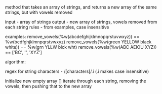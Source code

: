 method that takes an array of strings, and returns a new array of the same strings, but with vowels removed

input - array of strings
output - new array of strings, vowels removed from each string
rules - from examples, case insensitive

examples:
remove_vowels(%w(abcdefghijklmnopqrstuvwxyz)) == %w(bcdfghjklmnpqrstvwxyz)
remove_vowels(%w(green YELLOW black white)) == %w(grn YLLW blck wht)
remove_vowels(%w(ABC AEIOU XYZ)) == ['BC', '', 'XYZ']

algorithm:

regex for string characters - /[characters]/.i (.i makes case insensitive)

initialize new empty array []
iterate through each string, removing the vowels, then pushing that to the new array
